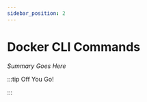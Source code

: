 ```yaml
---
sidebar_position: 2
---
```


# Docker CLI Commands

_Summary Goes Here_

:::tip Off You Go!

<QuestButton text="Happy Questing" link='' />

:::

